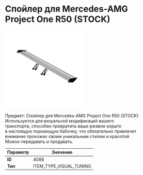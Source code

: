 # Спойлер для Mercedes-AMG Project One R50 (STOCK)

![Item Image](../img/4088.webp?raw=true)

Предмет: Спойлер для Mercedes-AMG Project One R50 (STOCK)<br>Используется для визуальной модификаций вашего<br>транспорта, способен превратить ваше ржавое корыто<br>в настоящую порхающую бабочку, что обязательно привлечет<br>внимание прохожих своим уникальным стилем и красотой.<br>Можно передавать и продавать.


| Параметр | Значение |
|----------|----------|
| **ID** | 4088 |
| **Тип** | ITEM_TYPE_VISUAL_TUNING |

